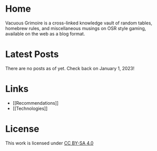 # Home

Vacuous Grimoire is a cross-linked knowledge vault of random tables, homebrew rules, and miscellaneous musings on OSR style gaming, available on the web as a blog format.

# Latest Posts

There are no posts as of yet. Check back on January 1, 2023!

# Links

- [[Recommendations]]
- [[Technologies]]

# License

This work is licensed under [CC BY-SA 4.0](http://creativecommons.org/licenses/by-sa/4.0)